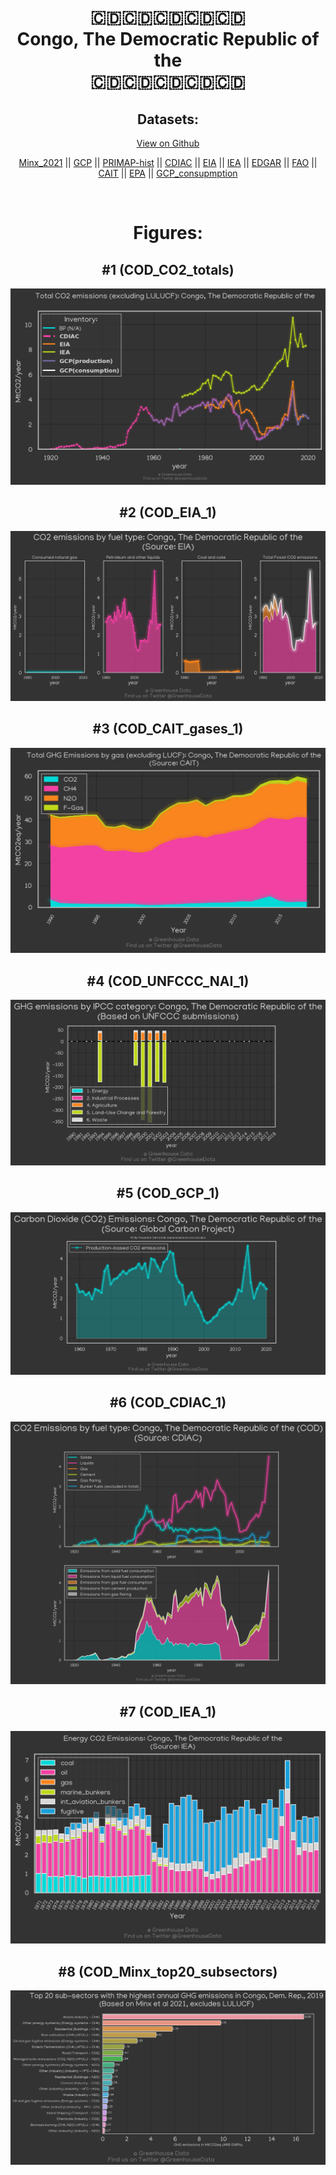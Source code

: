 
<center>
<h1 align="center">
🇨🇩🇨🇩🇨🇩🇨🇩🇨🇩
<br>
Congo, The Democratic Republic of the
<br>
🇨🇩🇨🇩🇨🇩🇨🇩🇨🇩
</h1>
<h2>Datasets:</h2>
<p><a href="https://github.com/dquintani/GreenhouseData/tree/master/country_data/COD_Congo, The Democratic Republic of the/data">View on Github</a>
<br></p><p><a href="data/COD_Minx_2021.csv">Minx_2021</a> || <a href="data/COD_GCP.csv">GCP</a> || <a href="data/COD_PRIMAP-hist.csv">PRIMAP-hist</a> || <a href="data/COD_CDIAC.csv">CDIAC</a> || <a href="data/COD_EIA.csv">EIA</a> || <a href="data/COD_IEA.csv">IEA</a> || <a href="data/COD_EDGAR.csv">EDGAR</a> || <a href="data/COD_FAO.csv">FAO</a> || <a href="data/COD_CAIT.csv">CAIT</a> || <a href="data/COD_EPA.csv">EPA</a> || <a href="data/COD_GCP_consupmption.csv">GCP_consupmption</a></p><p><br></p>
<h1>Figures:</h1><h2>#1 (COD_CO2_totals)</h2>
<p><img alt="" src="figures/COD_CO2_totals.png" /></p><h2>#2 (COD_EIA_1)</h2>
<p><img alt="" src="figures/COD_EIA_1.png" /></p><h2>#3 (COD_CAIT_gases_1)</h2>
<p><img alt="" src="figures/COD_CAIT_gases_1.png" /></p><h2>#4 (COD_UNFCCC_NAI_1)</h2>
<p><img alt="" src="figures/COD_UNFCCC_NAI_1.png" /></p><h2>#5 (COD_GCP_1)</h2>
<p><img alt="" src="figures/COD_GCP_1.png" /></p><h2>#6 (COD_CDIAC_1)</h2>
<p><img alt="" src="figures/COD_CDIAC_1.png" /></p><h2>#7 (COD_IEA_1)</h2>
<p><img alt="" src="figures/COD_IEA_1.png" /></p><h2>#8 (COD_Minx_top20_subsectors)</h2>
<p><img alt="" src="figures/COD_Minx_top20_subsectors.png" /></p>